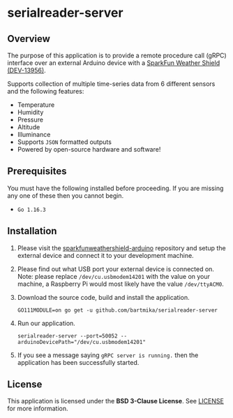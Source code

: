# serialreader-server

## Overview

The purpose of this application is to provide a remote procedure call (gRPC) interface over an external Arduino device with a [SparkFun Weather Shield (DEV-13956)](https://github.com/sparkfun/Weather_Shield).

Supports collection of multiple time-series data from 6 different sensors and the following features:

* Temperature
* Humidity
* Pressure
* Altitude
* Illuminance
* Supports `JSON` formatted outputs
* Powered by open-source hardware and software!

## Prerequisites

You must have the following installed before proceeding. If you are missing any one of these then you cannot begin.

* ``Go 1.16.3``

## Installation

1. Please visit the [sparkfunweathershield-arduino](https://github.com/bartmika/sparkfunweathershield-arduino) repository and setup the external device and connect it to your development machine.

2. Please find out what USB port your external device is connected on. Note: please replace ``/dev/cu.usbmodem14201`` with the value on your machine, a Raspberry Pi would most likely have the value ``/dev/ttyACM0``.

3. Download the source code, build and install the application.

    ```
    GO111MODULE=on go get -u github.com/bartmika/serialreader-server
    ```

4. Run our application.

    ```
    serialreader-server --port=50052 --arduinoDevicePath="/dev/cu.usbmodem14201"
    ```

5. If you see a message saying ``gRPC server is running.`` then the application has been successfully started.

## License

This application is licensed under the **BSD 3-Clause License**. See [LICENSE](LICENSE) for more information.
